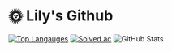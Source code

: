 # 🌞 Lily's Github
[![Top Langauges](https://github-readme-stats.vercel.app/api/top-langs/?username=kcg1021&layout=compact&bg_color=45,ead7a6,79a456)](https://github.com/kcg1021)
[![Solved.ac](http://mazassumnida.wtf/api/v2/generate_badge?boj=kcg4344157)](https://solved.ac/kcg4344157)
![GitHub Stats](https://github-readme-stats.vercel.app/api?username=kcg1021&show_icons=true&bg_color=45,ead7a6,79a456)
